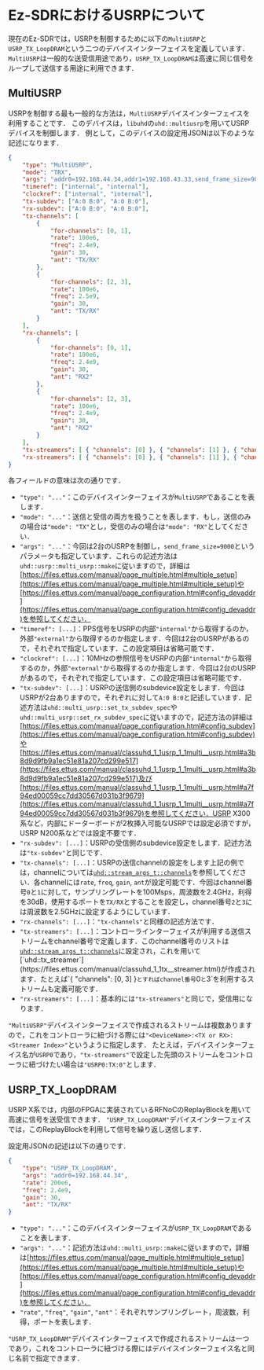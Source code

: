 # Ez-SDRにおけるUSRPについて

現在のEz-SDRでは，USRPを制御するために以下の`MultiUSRP`と`USRP_TX_LoopDRAM`という二つのデバイスインターフェイスを定義しています．
`MultiUSRP`は一般的な送受信用途であり，`USRP_TX_LoopDRAM`は高速に同じ信号をループして送信する用途に利用できます．

## MultiUSRP

USRPを制御する最も一般的な方法は，`MultiUSRP`デバイスインターフェイスを利用することです．
このデバイスは，`libuhd`の`uhd::multiusrp`を用いてUSRPデバイスを制御します．
例として，このデバイスの設定用JSONは以下のような記述になります．

```json
{
    "type": "MultiUSRP",
    "mode": "TRX",
    "args": "addr0=192.168.44.34,addr1=192.168.43.33,send_frame_size=9000",
    "timeref": ["internal", "internal"],
    "clockref": ["internal", "internal"],
    "tx-subdev": ["A:0 B:0", "A:0 B:0"],
    "rx-subdev": ["A:0 B:0", "A:0 B:0"],
    "tx-channels": [
        {
            "for-channels": [0, 1],
            "rate": 100e6,
            "freq": 2.4e9,
            "gain": 30,
            "ant": "TX/RX"
        },
        {
            "for-channels": [2, 3],
            "rate": 100e6,
            "freq": 2.5e9,
            "gain": 30,
            "ant": "TX/RX"
        }
    ],
    "rx-channels": [
        {
            "for-channels": [0, 1],
            "rate": 100e6,
            "freq": 2.4e9,
            "gain": 30,
            "ant": "RX2"
        },
        {
            "for-channels": [2, 3],
            "rate": 100e6,
            "freq": 2.4e9,
            "gain": 30,
            "ant": "RX2"
        }
    ],
    "tx-streamers": [ { "channels": [0] }, { "channels": [1] }, { "channels": [2] }, { "channels": [3] } ],
    "rx-streamers": [ { "channels": [0] }, { "channels": [1] }, { "channels": [2] }, { "channels": [3] } ]
}
```

各フィールドの意味は次の通りです．

* `"type": "..."`：このデバイスインターフェイスが`MultiUSRP`であることを表します．
* `"mode": "..."`：送信と受信の両方を扱うことを表します．もし，送信のみの場合は`"mode": "TX"`とし，受信のみの場合は`"mode": "RX"`としてください．
* `"args": "..."`：今回は2台のUSRPを制御し，`send_frame_size=9000`というパラメータも指定しています．これらの記述方法は`uhd::usrp::multi_usrp::make`に従いますので，詳細は[https://files.ettus.com/manual/page_multiple.html#multiple_setup](https://files.ettus.com/manual/page_multiple.html#multiple_setup)や[https://files.ettus.com/manual/page_configuration.html#config_devaddr](https://files.ettus.com/manual/page_configuration.html#config_devaddr)を参照してください．
* `"timeref": [...]`：PPS信号をUSRPの内部`"internal"`から取得するのか，外部`"external"`から取得するのか指定します．今回は2台のUSRPがあるので，それぞれで指定しています．この設定項目は省略可能です．
* `"clockref": [...]`：10MHzの参照信号をUSRPの内部`"internal"`から取得するのか，外部`"external"`から取得するのか指定します．今回は2台のUSRPがあるので，それぞれで指定しています．この設定項目は省略可能です．
* `"tx-subdev": [...]`：USRPの送信側のsubdevice設定をします．今回はUSRPが2台ありますので，それぞれに対して`A:0 B:0`と記述しています．記述方法は`uhd::multi_usrp::set_tx_subdev_spec`や`uhd::multi_usrp::set_rx_subdev_spec`に従いますので，記述方法の詳細は[https://files.ettus.com/manual/page_configuration.html#config_subdev](https://files.ettus.com/manual/page_configuration.html#config_subdev)や[https://files.ettus.com/manual/classuhd_1_1usrp_1_1multi__usrp.html#a3b8d9d9fb9a1ec51e81a207cd299e517](https://files.ettus.com/manual/classuhd_1_1usrp_1_1multi__usrp.html#a3b8d9d9fb9a1ec51e81a207cd299e517)及び[https://files.ettus.com/manual/classuhd_1_1usrp_1_1multi__usrp.html#a7f94ed00059cc7dd30567d031b3f9679](https://files.ettus.com/manual/classuhd_1_1usrp_1_1multi__usrp.html#a7f94ed00059cc7dd30567d031b3f9679)を参照してください．USRP X300系など，内部にドーターボードが2枚挿入可能なUSRPでは設定必須ですが，USRP N200系などでは設定不要です．
* `"rx-subdev": [...]`：USRPの受信側のsubdevice設定をします．記述方法は`"tx-subdev"`と同じです．
* `"tx-channels": [...]`：USRPの送信channelの設定をします上記の例では，channelについては[`uhd::stream_args_t::channels`](https://files.ettus.com/manual/structuhd_1_1stream__args__t.html#aebfb903c0cb6c040d78ef90917e55a61)を参照してください．各channelには`rate`, `freq`, `gain`, `ant`が設定可能です．今回はchannel番号`0`と`1`に対して，サンプリングレートを100Msps，周波数を2.4GHz，利得を30dB，使用するポートを`TX/RX`とすることを設定し，channel番号`2`と`3`には周波数を2.5GHzに設定するようにしています．
* `"rx-channels": [...]`：`"tx-channels"`と同様の記述方法です．
* `"tx-streamers": [...]`：コントローラインターフェイスが利用する送信ストリームをchannel番号で定義します．このchannel番号のリストは[`uhd::stream_args_t::channels`]([https://files.ettus.com/manual/structuhd_1_1stream__args__t.html](https://files.ettus.com/manual/structuhd_1_1stream__args__t.html#aebfb903c0cb6c040d78ef90917e55a61))に設定され，これを用いて[`uhd::tx_streamer`](https://files.ettus.com/manual/classuhd_1_1tx__streamer.html)が作成されます．たとえば`{ "channels": [0, 3] }`とすればchannel番号`0`と`3`を利用するストリームも定義可能です．
* `"rx-streamers": [...]`：基本的には`"tx-streamers"`と同じで，受信用になります．

`"MultiUSRP"`デバイスインターフェイスで作成されるストリームは複数ありますので，これをコントローラに紐づける際には`"<DeviceName>:<TX or RX>:<Streamer Index>"`というように指定します．
たとえば，デバイスインターフェイス名が`USRP0`であり，`"tx-streamers"`で設定した先頭のストリームをコントローラに紐づけたい場合は`"USRP0:TX:0"`とします．

## USRP_TX_LoopDRAM

USRP X系では，内部のFPGAに実装されているRFNoCのReplayBlockを用いて高速に信号を送受信できます．
`"USRP_TX_LoopDRAM"`デバイスインターフェイスでは，このReplayBlockを利用して信号を繰り返し送信します．

設定用JSONの記述は以下の通りです．

```json
{
    "type": "USRP_TX_LoopDRAM",
    "args": "addr0=192.168.44.34",
    "rate": 200e6,
    "freq": 2.4e9,
    "gain": 30,
    "ant": "TX/RX"
}
```

* `"type": "..."`：このデバイスインターフェイスが`USRP_TX_LoopDRAM`であることを表します．
* `"args": "..."`：記述方法は`uhd::multi_usrp::make`に従いますので，詳細は[https://files.ettus.com/manual/page_multiple.html#multiple_setup](https://files.ettus.com/manual/page_multiple.html#multiple_setup)や[https://files.ettus.com/manual/page_configuration.html#config_devaddr](https://files.ettus.com/manual/page_configuration.html#config_devaddr)を参照してください．
* `"rate"`, `"freq"`, `"gain"`, `"ant"`：それぞれサンプリングレート，周波数，利得，ポートを表します．

`"USRP_TX_LoopDRAM"`デバイスインターフェイスで作成されるストリームは一つであり，これをコントローラに紐づける際にはデバイスインターフェイス名と同じ名前で指定できます．
